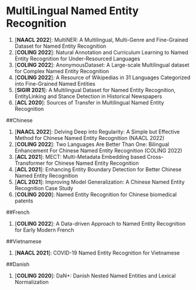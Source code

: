 # MultiLingual Named Entity Recognition

1. [**NAACL 2022**]: MultiNER: A Multilingual, Multi-Genre and Fine-Grained Dataset for Named Entity Recognition
2. [**COLING 2022**]: Natural Annotation and Curriculum Learning to Named Entity Recognition for Under-Resourced Languages
3. [**COLING 2022**]: AnonymousDataset: A Large-scale Multilingual dataset for Complex Named Entity Recognition
4. [**COLING 2022**]: A Resource of Wikipedias in 31 Languages Categorized into Fine-Grained Named Entities
5. [**SIGIR 2021**]: A Multilingual Dataset for Named Entity Recognition, EntityLinking and Stance Detection in Historical Newspapers
6. [**ACL 2020**]: Sources of Transfer in Multilingual Named Entity Recognition

##Chinese
   
1. [**NAACL 2022**]: Delving Deep into Regularity: A Simple but Effective Method for Chinese Named Entity Recognition (NAACL 2022)
2. [**COLING 2022**]: Two Languages Are Better Than One: Bilingual Enhancement For Chinese Named Entity Recognition (COLING 2022)
3. [**ACL 2021**]: MECT: Multi-Metadata Embedding based Cross-Transformer for Chinese Named Entity Recognition
4. [**ACL 2021**]: Enhancing Entity Boundary Detection for Better Chinese Named Entity Recognition
5. [**ACL 2021**]: Improving Model Generalization: A Chinese Named Entity Recognition Case Study
6. [**COLING 2020**]: Named Entity Recognition for Chinese biomedical patents

##French

1. [**COLING 2022**]: A Data-driven Approach to Named Entity Recognition for Early Modern French

##Vietnamese

1. [**NAACL 2021**]: COVID-19 Named Entity Recognition for Vietnamese

##Danish

1. [**COLING 2020**]: DaN+: Danish Nested Named Entities and Lexical Normalization